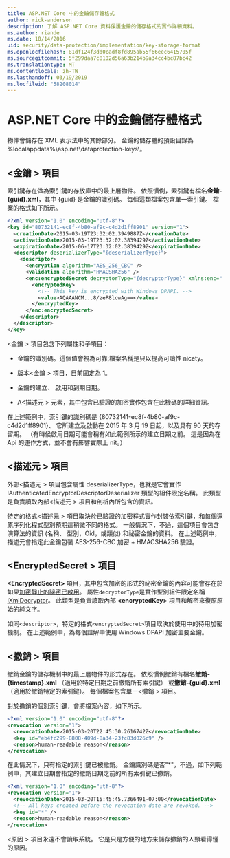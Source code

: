 ```yaml
---
title: ASP.NET Core 中的金鑰儲存體格式
author: rick-anderson
description: 了解 ASP.NET Core 資料保護金鑰的儲存格式的實作詳細資料。
ms.author: riande
ms.date: 10/14/2016
uid: security/data-protection/implementation/key-storage-format
ms.openlocfilehash: 81df124f3dd0cadf8fd895ab55f66eec6415705f
ms.sourcegitcommit: 5f299daa7c8102d56a63b214b9a34cc4bc87bc42
ms.translationtype: MT
ms.contentlocale: zh-TW
ms.lasthandoff: 03/19/2019
ms.locfileid: "58208014"
---
```

# <a name="key-storage-format-in-aspnet-core"></a>ASP.NET Core 中的金鑰儲存體格式

<a name="data-protection-implementation-key-storage-format"></a>

物件會儲存在 XML 表示法中的其餘部分。 金鑰的儲存體的預設目錄為 %localappdata%\asp.net\dataprotection-keys\。

## <a name="the-key-element"></a>\<金鑰 > 項目

索引鍵存在做為索引鍵的存放庫中的最上層物件。 依照慣例，索引鍵有檔名**金鑰-{guid}.xml**，其中 {guid} 是金鑰的識別碼。 每個這類檔案包含單一索引鍵。 檔案的格式如下所示。

```xml
<?xml version="1.0" encoding="utf-8"?>
<key id="80732141-ec8f-4b80-af9c-c4d2d1ff8901" version="1">
  <creationDate>2015-03-19T23:32:02.3949887Z</creationDate>
  <activationDate>2015-03-19T23:32:02.3839429Z</activationDate>
  <expirationDate>2015-06-17T23:32:02.3839429Z</expirationDate>
  <descriptor deserializerType="{deserializerType}">
    <descriptor>
      <encryption algorithm="AES_256_CBC" />
      <validation algorithm="HMACSHA256" />
      <enc:encryptedSecret decryptorType="{decryptorType}" xmlns:enc="...">
        <encryptedKey>
          <!-- This key is encrypted with Windows DPAPI. -->
          <value>AQAAANCM...8/zeP8lcwAg==</value>
        </encryptedKey>
      </enc:encryptedSecret>
    </descriptor>
  </descriptor>
</key>
```

\<金鑰 > 項目包含下列屬性和子項目：

* 金鑰的識別碼。這個值會視為可靠;檔案名稱是只以提高可讀性 nicety。

* 版本\<金鑰 > 項目，目前固定為 1。

* 金鑰的建立、 啟用和到期日期。

* A\<描述元 > 元素，其中包含已驗證的加密實作包含在此機碼的詳細資訊。

在上述範例中，索引鍵的識別碼是 {80732141-ec8f-4b80-af9c-c4d2d1ff8901}、 它所建立及啟動在 2015 年 3 月 19 日起，以及具有 90 天的存留期。 （有時候啟用日期可能會稍有如此範例所示的建立日期之前。 這是因為在 Api 的運作方式，並不會有影響實際上 nit。）

## <a name="the-descriptor-element"></a>\<描述元 > 項目

外部\<描述元 > 項目包含屬性 deserializerType，也就是它會實作 IAuthenticatedEncryptorDescriptorDeserializer 類型的組件限定名稱。 此類型是負責讀取內部\<描述元 > 項目和剖析內所包含的資訊。

特定的格式\<描述元 > 項目取決於已驗證的加密程式實作封裝依索引鍵，和每個還原序列化程式型別預期這稍微不同的格式。 一般情況下，不過，這個項目會包含演算法的資訊 (名稱、 型別，Oid，或類似) 和祕密金鑰的資料。 在上述範例中，描述元會指定此金鑰包裝 AES-256-CBC 加密 + HMACSHA256 驗證。

## <a name="the-encryptedsecret-element"></a>\<EncryptedSecret > 項目

**&lt;EncryptedSecret&gt;** 項目，其中包含加密的形式的祕密金鑰的內容可能會存在於如果[加密靜止的祕密已啟用](xref:security/data-protection/implementation/key-encryption-at-rest)。 屬性`decryptorType`是實作型別組件限定名稱[IXmlDecryptor](/dotnet/api/microsoft.aspnetcore.dataprotection.xmlencryption.ixmldecryptor)。 此類型是負責讀取內部 **&lt;encryptedKey&gt;** 項目和解密來復原原始的純文字。

如同`<descriptor>`，特定的格式`<encryptedSecret>`項目取決於使用中的待用加密機制。 在上述範例中，為每個註解中使用 Windows DPAPI 加密主要金鑰。

## <a name="the-revocation-element"></a>\<撤銷 > 項目

撤銷金鑰的儲存機制中的最上層物件的形式存在。 依照慣例撤銷有檔名**撤銷-{timestamp}.xml** （適用於特定日期之前撤銷所有索引鍵） 或**撤銷-{guid}.xml** （適用於撤銷特定的索引鍵）。 每個檔案包含單一\<撤銷 > 項目。

對於撤銷的個別索引鍵，會將檔案內容，如下所示。

```xml
<?xml version="1.0" encoding="utf-8"?>
<revocation version="1">
  <revocationDate>2015-03-20T22:45:30.2616742Z</revocationDate>
  <key id="eb4fc299-8808-409d-8a34-23fc83d026c9" />
  <reason>human-readable reason</reason>
</revocation>
```

在此情況下，只有指定的索引鍵已被撤銷。 金鑰識別碼是否"*"，不過，如下列範例中，其建立日期會指定的撤銷日期之前的所有索引鍵已撤銷。

```xml
<?xml version="1.0" encoding="utf-8"?>
<revocation version="1">
  <revocationDate>2015-03-20T15:45:45.7366491-07:00</revocationDate>
  <!-- All keys created before the revocation date are revoked. -->
  <key id="*" />
  <reason>human-readable reason</reason>
</revocation>
```

\<原因 > 項目永遠不會讀取系統。 它是只是方便的地方來儲存撤銷的人類看得懂的原因。
